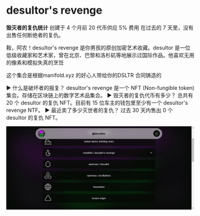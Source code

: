 # desultor's revenge

**毁灭者的复仇统计**
创建于 4 个月前
20 代币供应
5% 费用
在过去的 7 天里，没有出售任何断绝者的复仇。

鞍，阿农！desultor's revenge 是你男孩的原创加密艺术收藏。desultor 是一位低级收藏家和艺术家，曾在北京、巴黎和洛杉矶等地展示过国际作品。他喜欢无用的像素和模拟失真的烹饪

这个集合是根据manifold.xyz 的好心人带给你的DSLTR 合同铸造的

▶ 什么是破坏者的报复？
desultor's revenge 是一个 NFT (Non-fungible token) 集合。存储在区块链上的数字艺术品集合。
▶ 毁灭者的复仇代币有多少？
总共有 20 个 desultor 的复仇 NFT。目前有 15 位车主的钱包里至少有一个 desultor's revenge NTF。
▶ 最近卖了多少灭世者的复仇？
过去 30 天内售出 0 个 desultor 的复仇 NFT。

![nft](desultors.png)
